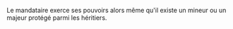   
 Le mandataire exerce ses pouvoirs alors même qu'il existe un mineur ou un majeur protégé parmi les héritiers.  

  
